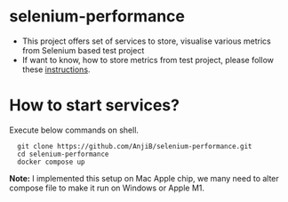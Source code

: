# selenium-performance

- This project offers set of services to store, visualise various metrics from Selenium based test project
- If want to know, how to store metrics from test project, please follow these [instructions](https://github.com/AnjiB/sel-four/blob/main/docs/Performance.md).

# How to start services?

Execute below commands on shell.

```
  git clone https://github.com/AnjiB/selenium-performance.git
  cd selenium-performance
  docker compose up

```

**Note:** I implemented this setup on Mac Apple chip, we many need to alter compose file to make it run on Windows or Apple M1.
